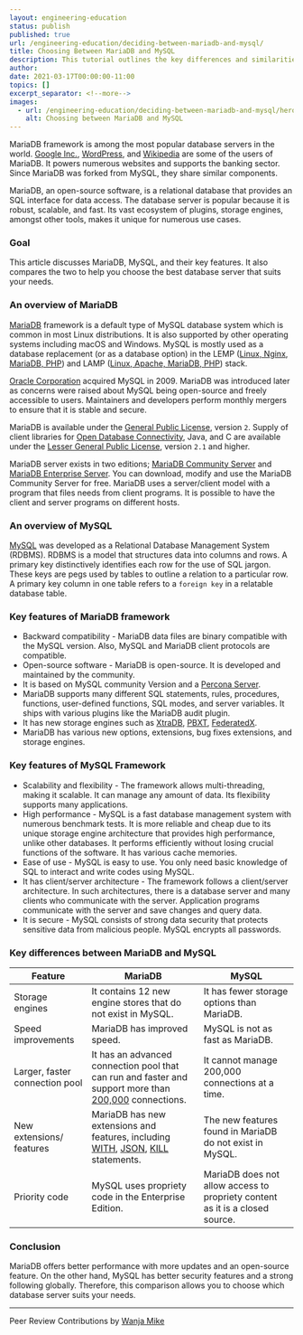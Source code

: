 ```yaml
---
layout: engineering-education
status: publish
published: true
url: /engineering-education/deciding-between-mariadb-and-mysql/
title: Choosing Between MariaDB and MySQL
description: This tutorial outlines the key differences and similarities of MariaDB and MySQL. It also discusses the features of these database frameworks.  
author: 
date: 2021-03-17T00:00:00-11:00
topics: []
excerpt_separator: <!--more-->
images:
  - url: /engineering-education/deciding-between-mariadb-and-mysql/hero.jpg
    alt: Choosing between MariaDB and MySQL
---
```

MariaDB framework is among the most popular database servers in the world. [Google Inc.](https://about.google/), [WordPress](https://wordpress.com/), and [Wikipedia](https://www.wikipedia.org/) are some of the users of MariaDB. It powers numerous websites and supports the banking sector. Since MariaDB was forked from MySQL, they share similar components.
<!--more-->
MariaDB, an open-source software, is a relational database that provides an SQL interface for data access. The database server is popular because it is robust, scalable, and fast. Its vast ecosystem of plugins, storage engines, amongst other tools, makes it unique for numerous use cases.

### Goal
This article discusses MariaDB, MySQL, and their key features. It also compares the two to help you choose the best database server that suits your needs.

### An overview of MariaDB
[MariaDB](https://mariadb.org/) framework is a default type of MySQL database system which is common in most Linux distributions. It is also supported by other operating systems including macOS and Windows. MySQL is mostly used as a database replacement (or as a database option) in the LEMP ([Linux, Nginx, MariaDB, PHP](https://www.digitalocean.com/community/tutorials/what-is-lemp)) and LAMP ([Linux, Apache, MariaDB, PHP](https://en.wikipedia.org/wiki/LAMP_(software_bundle)#)) stack.

[Oracle Corporation](https://www.oracle.com/corporate/) acquired MySQL in 2009. MariaDB was introduced later as concerns were raised about MySQL being open-source and freely accessible to users. Maintainers and developers perform monthly mergers to ensure that it is stable and secure.

MariaDB is available under the [General Public License](https://www.gnu.org/licenses/old-licenses/gpl-2.0.en.html), version `2`. Supply of client libraries for [Open Database Connectivity](https://en.wikipedia.org/wiki/Open_Database_Connectivity), Java, and C are available under the [Lesser General Public License](https://www.gnu.org/licenses/old-licenses/lgpl-2.1.en.html), version `2.1` and higher.

MariaDB server exists in two editions; [MariaDB Community Server](https://mariadb.com/docs/features/mariadb-community-server/) and [MariaDB Enterprise Server](https://mariadb.com/docs/features/mariadb-enterprise-server/). You can download, modify and use the MariaDB Community Server for free. MariaDB uses a server/client model with a program that files needs from client programs. It is possible to have the client and server programs on different hosts.

### An overview of MySQL
[MySQL](https://www.mysql.com/) was developed as a Relational Database Management System (RDBMS). RDBMS is a model that structures data into columns and rows. A primary key distinctively identifies each row for the use of SQL jargon. These keys are pegs used by tables to outline a relation to a particular row. A primary key column in one table refers to a `foreign key` in a relatable database table.

### Key features of MariaDB framework
- Backward compatibility - MariaDB data files are binary compatible with the MySQL version. Also, MySQL and MariaDB client protocols are compatible.
- Open-source software - MariaDB is open-source. It is developed and maintained by the community.
- It is based on MySQL community Version and a [Percona Server](https://www.percona.com/software/mysql-database/percona-server).
- MariaDB supports many different SQL statements, rules, procedures, functions, user-defined functions, SQL modes, and server variables. It ships with various plugins like the MariaDB audit plugin.
- It has new storage engines such as [XtraDB](https://mariadb.com/kb/en/about-xtradb/), [PBXT](https://mariadb.com/kb/en/pbxt-storage-engine/), [FederatedX](https://mariadb.com/kb/en/about-federatedx/).
- MariaDB has various new options, extensions, bug fixes extensions, and storage engines.

### Key features of MySQL Framework
- Scalability and flexibility - The framework allows multi-threading, making it scalable. It can manage any amount of data. Its flexibility supports many applications.
- High performance - MySQL is a fast database management system with numerous benchmark tests. It is more reliable and cheap due to its unique storage engine architecture that provides high performance, unlike other databases. It performs efficiently without losing crucial functions of the software. It has various cache memories.
- Ease of use - MySQL is easy to use. You only need basic knowledge of SQL to interact and write codes using MySQL.
- It has client/server architecture - The framework follows a client/server architecture. In such architectures, there is a database server and many clients who communicate with the server. Application programs communicate with the server and save changes and query data.
- It is secure - MySQL consists of strong data security that protects sensitive data from malicious people. MySQL encrypts all passwords.

### Key differences between MariaDB and MySQL

| Feature | MariaDB | MySQL |
| --- | --- | --- |
| Storage engines| It contains 12 new engine stores that do not exist in MySQL. | It has fewer storage options than MariaDB. |
| Speed improvements | MariaDB has improved speed. | MySQL is not as fast as MariaDB. |
| Larger, faster connection pool | It has an advanced connection pool that can run and faster and support more than [200,000](https://mariadb.com/kb/en/incompatibilities-and-feature-differences-between-mariadb-103-and-mysql-57/) connections. | It cannot manage 200,000 connections at a time. |
| New extensions/ features | MariaDB has new extensions and features, including [WITH](https://mariadb.com/kb/en/with/), [JSON](https://mariadb.com/kb/en/json-functions/), [KILL](https://mariadb.com/kb/en/mysql_kill/) statements. | The new features found in MariaDB do not exist in MySQL. |
| Priority code | MySQL uses propriety code in the Enterprise Edition. | MariaDB does not allow access to propriety content as it is a closed source. |

### Conclusion
MariaDB offers better performance with more updates and an open-source feature. On the other hand, MySQL has better security features and a strong following globally. Therefore, this comparison allows you to choose which database server suits your needs. 

---
Peer Review Contributions by [Wanja Mike](/engineering-education/authors/michael-barasa/)